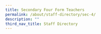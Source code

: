 ```yaml
---
title: Secondary Four Form Teachers
permalink: /about/staff-directory/sec-4/
description: ""
third_nav_title: Staff Directory
---
```

